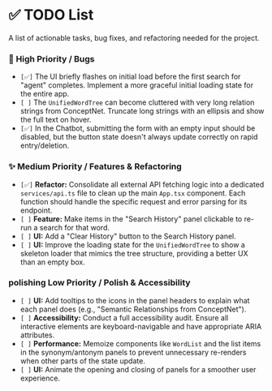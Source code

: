 # ✅ TODO List

A list of actionable tasks, bug fixes, and refactoring needed for the project.

### 🐞 High Priority / Bugs

-   `[✅]` The UI briefly flashes on initial load before the first search for "agent" completes. Implement a more graceful initial loading state for the entire app.
-   `[ ]` The `UnifiedWordTree` can become cluttered with very long relation strings from ConceptNet. Truncate long strings with an ellipsis and show the full text on hover.
-   `[✅]` In the Chatbot, submitting the form with an empty input should be disabled, but the button state doesn't always update correctly on rapid entry/deletion.

### ✨ Medium Priority / Features & Refactoring

-   `[✅]` **Refactor:** Consolidate all external API fetching logic into a dedicated `services/api.ts` file to clean up the main `App.tsx` component. Each function should handle the specific request and error parsing for its endpoint.
-   `[ ]` **Feature:** Make items in the "Search History" panel clickable to re-run a search for that word.
-   `[ ]` **UI:** Add a "Clear History" button to the Search History panel.
-   `[ ]` **UI:** Improve the loading state for the `UnifiedWordTree` to show a skeleton loader that mimics the tree structure, providing a better UX than an empty box.

###   polishing Low Priority / Polish & Accessibility

-   `[ ]` **UI:** Add tooltips to the icons in the panel headers to explain what each panel does (e.g., "Semantic Relationships from ConceptNet").
-   `[ ]` **Accessibility:** Conduct a full accessibility audit. Ensure all interactive elements are keyboard-navigable and have appropriate ARIA attributes.
-   `[ ]` **Performance:** Memoize components like `WordList` and the list items in the synonym/antonym panels to prevent unnecessary re-renders when other parts of the state update.
-   `[ ]` **UI:** Animate the opening and closing of panels for a smoother user experience.

